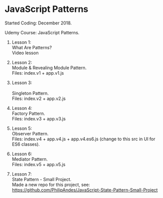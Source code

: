 # JavaScript Patterns

Started Coding: December 2018.

Udemy Course: JavaScript Patterns.

1. Lesson 1:<br> 
What Are Patterns?<br>
Video lesson

2. Lesson 2:<br> 
Module & Revealing Module Pattern.<br>
Files: index.v1 + app.v1.js

3. Lesson 3:<br>  
Singleton Pattern.<br>
Files: index.v2 + app.v2.js

4. Lesson 4:<br>
Factory Pattern.<br>
Files: index.v3 + app.v3.js

5. Lesson 5:<br>
Observer Pattern.<br>
Files: index.v4 + app.v4.js + app.v4.es6.js (change to this src in UI for ES6 classes).
 
6. Lesson 6:<br>
Mediator Pattern.<br>
Files: index.v5 + app.v5.js

7. Lesson 7:<br>
State Pattern - Small Project. <br>
Made a new repo for this project, see:<br>
https://github.com/PhilipAndes/JavaScript-State-Pattern-Small-Project
